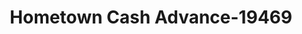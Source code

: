 ---
f_zip-code: 30125
f_state-code: GA
title: Hometown Cash Advance-19469
f_phone: 770-748-0100
f_city-only: Cedartown
f_address: 105 Plantation Avenue Cedartown
f_location-unique-id: '19469'
slug: hometown-cash-advance-19469
updated-on: '2024-05-30T13:46:58.046Z'
created-on: '2024-05-30T13:36:59.803Z'
published-on: '2024-05-30T13:54:32.469Z'
f_city-state: cms/city/cedartown-ga.md
f_company: cms/company/hometown-cash-advance.md
f_state: cms/state/georgia.md
layout: '[payday-loan].html'
tags: payday-loan
---
